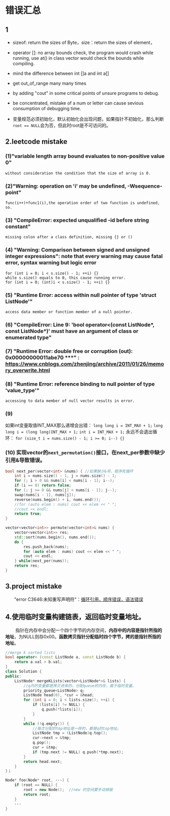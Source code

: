 # 错误汇总

## 1

+ sizeof: return the sizes of Byte，size：return the sizes of element，

+ operator []: no array bounds check, the program would crash while running, use at() in class vector would check the bounds while compiling.

+ mind the difference between int []a and int a[]

+ get out_of_range many many times

+ by adding "cout" in some critical points of unsure programs to debug.

+ be concentrated, mistake of a num or letter can cause sevious consumption of debugging time.

+ 变量规范必须初始化，默认初始化会出现问题，如果指针不初始化，那么判断``root == NULL``会为否，但此时root是不可访问的。

## 2.leetcode mistake

### (1)"variable length array bound evaluates to non-positive value 0"

    without consideration the condition that the size of array is 0.

### (2)"Warning: operation on 'i' may be undefined, -Wsequence-point"

    func(i++)+func1(i),the operation order of two function is undefined, so.

### (3) "CompileError: expected unqualified -id before string constant"

    missing colon after a class definition, missing {} or ()

### (4) "Warning: Comparison between signed and unsigned integer expressions": note that every warning may cause fatal error, syntax warning but logic error

    for (int i = 0; i < s.size() - 1; ++i) {}  
    while s.size() equals to 0, this cause running error.  
    for (int i = 0; (int)i < s.size() - 1; ++i) {}

### (5) "Runtime Error:  access within null pointer of type 'struct ListNode'"

    access data member or function member of a null pointer.

### (6) "CompileError: Line 9: 'bool operator<(const ListNode*, const ListNode*)' must have an argument of class or enumerated type"

### (7) "Runtime Error: double free or corruption (out): 0x00000000011abe70 ***" : <https://www.cnblogs.com/zhenjing/archive/2011/01/26/memory_overwrite.html>

### (8) "Runtime Error: reference binding to null pointer of type 'value_type'"

    accessing to data member of null vector results in error.

### (9)

如果int变量取值INT_MAX那么递增会出错：
`long long i = INT_MAX + 1;` `long long i = (long long)INT_MAX + 1;` `int i = INT_MAX + 1;`
永远不会退出循环：
``for (size_t i = nums.size() - 1; i >= 0; i--) {}``

### (10) 实现vector的`next_permutation()`接口，在next_per参数中缺少引用&导致错误。

```c++
bool next_per(vector<int> &nums) { //如果缺少&号，程序死循环
    int i = nums.size() - 1, j = nums.size() - 1;
    for (; i > 0 && nums[i] < nums[i - 1]; i--);
    if (i == 0) return false;
    for (; j >= 0 && nums[j] < nums[i - 1]; j--);
    swap(nums[i - 1], nums[j]);
    reverse(nums.begin() + i, nums.end());
    //for (auto elem : nums) cout << elem << " ";
    //cout << endl;
    return true;
}

vector<vector<int>> permute(vector<int>& nums) {
    vector<vector<int>> res;
    std::sort(nums.begin(), nums.end());
    do {
        res.push_back(nums);
        for (auto elem : nums) cout << elem << " ";
        cout << endl;
    } while(next_per(nums));
    return res;
}
```

## 3.project mistake

&emsp;&emsp;"error C3646:未知重写声明符"：[循环引用，顺序错误，语法错误](https://blog.csdn.net/biubiu741/article/details/54958861)

## 4.使用临时变量构建链表，返回临时变量地址。

&emsp;&emsp; 指针在内存中会分配一个四个字节的内存空间，**内存中的内容是指针所指的地址**，为NULL则存0x00。**函数拷贝指针分配临时四个字节，拷的是指针所指的地址**。

```c++
//merge k sorted lists
bool operator< (const ListNode a, const ListNode b) {
    return a.val > b.val;
}
class Solution {
public:
    ListNode* mergeKLists(vector<ListNode*>& lists) {
        //q内的变量都是拷贝进来的，分配queue的内存，属于临时变量。
        priority_queue<ListNode> q;
        ListNode head(0), *cur = &head;
        for (int i = 0; i < lists.size(); ++i) {
            if (lists[i] != NULL) {
                q.push(*lists[i]);
            }
        }
        while (!q.empty()) {
            //每次分配的tmp地址是一样的，都是q的top地址。
            ListNode tmp = (ListNode)q.top();
            cur->next = &tmp;  
            q.pop();
            cur = &tmp;
            if (tmp.next != NULL) q.push(*tmp.next);
        }
        return head.next;
    }
}；
```

```c++
Node* foo(Node* root, ···) {
    if (root == NULL) {
        root = new Node();  //new 的空间要手动销毁
        return root;
    }
    ···
}
```